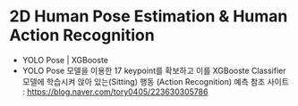 # 2D Human Pose Estimation & Human Action Recognition 
- YOLO Pose | XGBooste
- YOLO Pose 모델을 이용한 17 keypoint를 확보하고 이를 XGBooste Classifier 모델에 학습시켜 앉아 있는(Sitting) 행동 (Action Recognition) 예측
참조 사이트 : https://blog.naver.com/tory0405/223630305786
